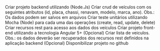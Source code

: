 Criar projeto backend utilizando (Node.Js)
Criar crud de veículos com os seguintes atributos (id, placa, chassi, renavam, modelo, marca, ano). Obs.: Os dados podem ser salvos em arquivos
Criar teste unitários utilizando Mocha (Node) para cada uma das operações (create, read, update, delete)
Criar recursos rest para acesso aos dados dos veículos
Criar projeto front-end utilizando a tecnologia Angular 5+ (Opcional)
Criar lista de veiculos. Obs.: os dados deverão ser recuperados dos recursos rest definidos na aplicação backend (Opcional)
Disponibilizar projeto no github